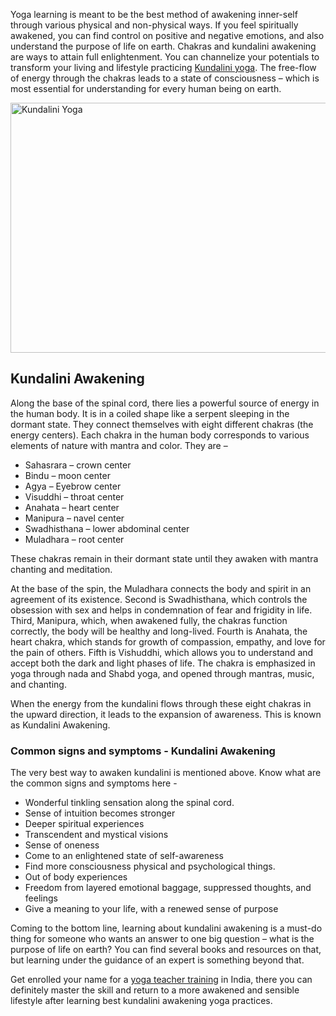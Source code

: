 <p>Yoga learning is meant to be the best method of awakening inner-self through various physical and non-physical ways. If you feel spiritually awakened, you can find control on positive and negative emotions, and also understand the purpose of life on earth. Chakras and kundalini awakening are ways to attain full enlightenment. You can channelize your potentials to transform your living and lifestyle practicing <a href="https://rishikeshvinyasayogaschool.com/2019/09/25/an-absolute-guide-to-kundalini-yoga-for-beginners/">Kundalini yoga</a>. The free-flow of energy through the chakras leads to a state of consciousness – which is most essential for understanding for every human being on earth.</p>
<img src="https://rishikeshvinyasayogaschool.com/wp-content/uploads/2019/03/WhatsApp-Image-2019-03-28-at-6.37.29-PM.jpeg" height="400" width="600" alt="Kundalini Yoga"/>

<h2>Kundalini Awakening</h2>

<p>Along the base of the spinal cord, there lies a powerful source of energy in the human body.  It is in a coiled shape like a serpent sleeping in the dormant state. They connect themselves with eight different chakras (the energy centers). Each chakra in the human body corresponds to various elements of nature with mantra and color. They are –</p>
<ul>
<li>Sahasrara – crown center</li>
<li>Bindu – moon center</li>
<li>Agya – Eyebrow center</li>
<li>Visuddhi – throat center</li>
<li>Anahata – heart center</li>
<li>Manipura – navel center</li>
<li>Swadhisthana – lower abdominal center</li>
<li>Muladhara – root center</li>
</ul>
<p>These chakras remain in their dormant state until they awaken with mantra chanting and meditation.</p> 

<p>At the base of the spin, the Muladhara connects the body and spirit in an agreement of its existence. Second is Swadhisthana, which controls the obsession with sex and helps in condemnation of fear and frigidity in life. Third, Manipura, which, when awakened fully, the chakras function correctly, the body will be healthy and long-lived. Fourth is Anahata, the heart chakra, which stands for growth of compassion, empathy, and love for the pain of others. Fifth is Vishuddhi, which allows you to understand and accept both the dark and light phases of life. The chakra is emphasized in yoga through nada and Shabd yoga, and opened through mantras, music, and chanting.</p> 

<p>When the energy from the kundalini flows through these eight chakras in the upward direction, it leads to the expansion of awareness. This is known as Kundalini Awakening.</p>  

<h3>Common signs and symptoms - Kundalini Awakening</h3> 

<p>The very best way to awaken kundalini is mentioned above. Know what are the common signs and symptoms here -</p>  
<ul>
<li>Wonderful tinkling sensation along the spinal cord.</li>
<li>Sense of intuition becomes stronger</li>
<li>Deeper spiritual experiences</li>
<li>Transcendent and mystical visions</li>
<li>Sense of oneness</li>
<li>Come to an enlightened state of self-awareness</li>
<li>Find more consciousness physical and psychological things.</li> 
<li>Out of body experiences</li>
<li>Freedom from layered emotional baggage, suppressed thoughts, and feelings</li>
<li>Give a meaning to your life, with a renewed sense of purpose</li>
</ul>
<p>Coming to the bottom line, learning about kundalini awakening is a must-do thing for someone who wants an answer to one big question – what is the purpose of life on earth? You can find several books and resources on that, but learning under the guidance of an expert is something beyond that.</p> 

<p>Get enrolled your name for a <a href="https://rishikeshvinyasayogaschool.com/yoga-teacher-training-india/">yoga teacher training</a> in India, there you can definitely master the skill and return to a more awakened and sensible lifestyle after learning best kundalini awakening yoga practices.</p>
